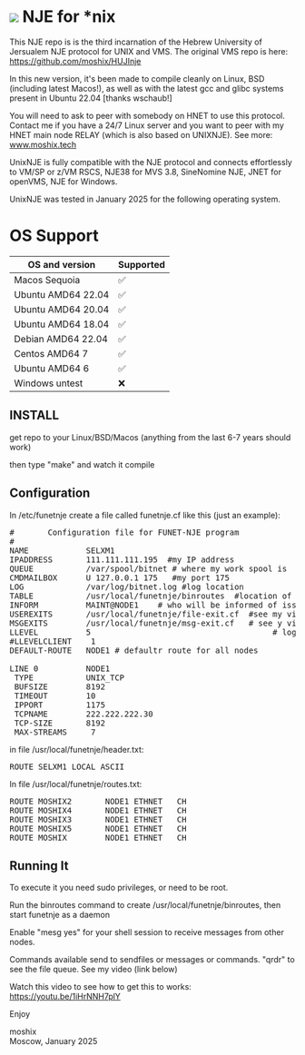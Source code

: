 
<a href="https://hits.seeyoufarm.com"><img src="https://hits.seeyoufarm.com/api/count/incr/badge.svg?url=https%3A%2F%2Fgithub.com%2Fmoshix%2FUnixNJE&count_bg=%2379C83D&title_bg=%23555555&icon=probot.svg&icon_color=%23E7E7E7&title=hits&edge_flat=false"/></a>
NJE for *nix
=============



This NJE repo is is the third incarnation of the Hebrew University of Jersualem NJE protocol for UNIX and VMS. The original VMS repo is here: https://github.com/moshix/HUJInje

In this new version, it's been made to compile cleanly on Linux, BSD (including latest Macos!), as well as with the latest gcc and glibc systems present in Ubuntu 22.04 [thanks wschaub!]

You will need to ask to peer with somebody on HNET to use this protocol. Contact me if you have a 24/7 Linux server and you want to peer with my HNET main node RELAY (which is also based on UNIXNJE). See more: www.moshix.tech 

UnixNJE is fully compatible with the NJE protocol and connects effortlessly to VM/SP or z/VM RSCS, NJE38 for MVS 3.8, SineNomine NJE, JNET for openVMS, NJE for Windows. 

UnixNJE was tested in January 2025 for the following operating system. 

OS Support
========

| OS and version              | Supported          |
| -------------------------- | ------------------ |
| Macos Sequoia              | :white_check_mark: |  
| Ubuntu AMD64 22.04         | :white_check_mark: |  
| Ubuntu AMD64 20.04         | :white_check_mark: |  
| Ubuntu AMD64 18.04         | :white_check_mark: |   
| Debian AMD64 22.04         | :white_check_mark: |  
| Centos AMD64 7             | :white_check_mark: |  
| Ubuntu AMD64 6             | :white_check_mark: |  
| Windows untest             | :x:                |  

  



INSTALL
------

get repo to your Linux/BSD/Macos (anything from the last 6-7 years should work)

then type "make" and watch it compile

Configuration
-------------

In /etc/funetnje create a file called funetnje.cf like this (just an example):
<pre>
#       Configuration file for FUNET-NJE program
#
NAME            SELXM1
IPADDRESS       111.111.111.195  #my IP address
QUEUE           /var/spool/bitnet # where my work spool is
CMDMAILBOX      U 127.0.0.1 175   #my port 175
LOG             /var/log/bitnet.log #log location
TABLE           /usr/local/funetnje/binroutes  #location of routes information (see below)
INFORM          MAINT@NODE1    # who will be informed of issues
USEREXITS       /usr/local/funetnje/file-exit.cf  #see my video (link below)
MSGEXITS        /usr/local/funetnje/msg-exit.cf   # see y video (link below)
LLEVEL          5                                      # log level
#LLEVELCLIENT    1
DEFAULT-ROUTE   NODE1 # defaultr route for all nodes

LINE 0          NODE1
 TYPE           UNIX_TCP
 BUFSIZE        8192
 TIMEOUT        10
 IPPORT         1175
 TCPNAME        222.222.222.30
 TCP-SIZE       8192
 MAX-STREAMS     7
</pre>

in file /usr/local/funetnje/header.txt:
<pre>
ROUTE SELXM1 LOCAL ASCII
</pre>
In file /usr/local/funetnje/routes.txt:
<pre>
ROUTE MOSHIX2       NODE1 ETHNET   CH
ROUTE MOSHIX4       NODE1 ETHNET   CH
ROUTE MOSHIX3       NODE1 ETHNET   CH
ROUTE MOSHIX5       NODE1 ETHNET   CH
ROUTE MOSHIX        NODE1 ETHNET   CH
</pre>



Running It
----------

To execute it you need sudo privileges, or need to be root. 

Run the binroutes command to create /usr/local/funetnje/binroutes, then start funetnje as a daemon

Enable "mesg yes" for your shell session to receive messages from other nodes. 

Commands available send to sendfiles or messages or commands. "qrdr" to see the file queue. See my video (link below)

Watch this video to see how to get this to works: https://youtu.be/1iHrNNH7plY


Enjoy

moshix  
Moscow, January 2025  
